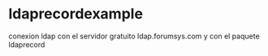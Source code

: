 # ldaprecordexample
conexion ldap con el servidor gratuito ldap.forumsys.com  y con el paquete ldaprecord

